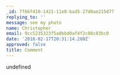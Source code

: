```yaml
---
_id: 7f66f410-1421-11e8-bad5-27d0ae215d77
replying_to: ''
message: see my photo
name: Christopher
email: 9cc5235323f5a8bbd0af4f2c08c83bc0
date: '2018-02-17T20:31:14.280Z'
approved: false
title: Comment
---
```

undefined
